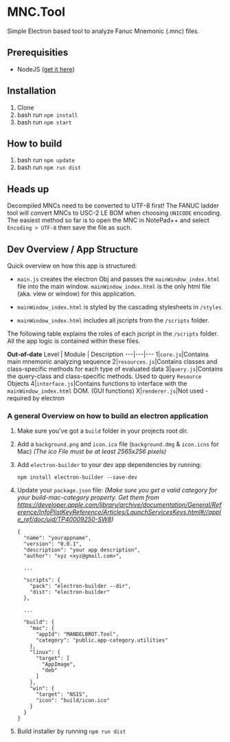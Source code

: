 # MNC.Tool

Simple Electron based tool to analyze Fanuc Mnemonic (.mnc) files.

## Prerequisities

- NodeJS ([get it here](https://nodejs.org/en/download/))

## Installation

1. Clone
2. bash run `npm install`
3. bash run `npm start`


## How to build

1. bash run `npm update`
2. bash run `npm run dist`


## Heads up

Decompiled MNCs need to be converted to UTF-8 first!
The FANUC ladder tool will convert MNCs to USC-2 LE BOM when choosing `UNICODE` encoding.
The easiest method so far is to open the MNC in NotePad++ and select `Encoding > UTF-8` then
save the file as such.

## Dev Overview / App Structure

Quick overview on how this app is structured:

- `main.js` creates the electron Obj and passes the `mainWindow_index.html` file into the main window. `mainWindow_index.html` is the only
html file (aka. view or window) for this application.

- `mainWindow_index.html` is styled by the cascading stylesheets in `/styles`

- `mainWindow_index.html` includes all jscripts from the `/scripts` folder.

The following table explains the roles of each jscript in the `/scripts` folder. All the app logic is contained within these files.

**Out-of-date**
Level | Module | Description
---|---|---
1|`core.js`|Contains main mnemonic analyzing sequence
2|`resources.js`|Contains classes and class-specific methods for each type of evaluated data
3|`query.js`|Contains the query-class and class-specific methods. Used to query `Resource` Objects
4|`interface.js`|Contains functions to interface with the `mainWindow_index.html` DOM. (GUI functions)
X|`renderer.js`|Not used - required by electron


### A general Overview on how to build an electron application

1. Make sure you've got a `build` folder in your projects root dir.
2. Add a `background.png` and `icon.ico` file (`background.dmg` & `icon.icns` for Mac)
*(The ico File must be at least 2565x256 pixels)*
3. Add `electron-builder` to your dev app dependencies by running:

    ```
    npm install electron-builder --save-dev
    ```

4. Update your `package.json` file:
*(Make sure you get a valid category for your build-mac-category property. Get them from
  https://developer.apple.com/library/archive/documentation/General/Reference/InfoPlistKeyReference/Articles/LaunchServicesKeys.html#//apple_ref/doc/uid/TP40009250-SW8)*

    ```
    {
      "name": "yourappname",
      "version": "0.0.1",
      "description": "your app description",
      "author": "xyz <xyz@gmail.com>",

      ...

      "scripts": {
        "pack": "electron-builder --dir",
        "dist": "electron-builder"
      },

      ...

      "build": {
        "mac": {
          "appId": "MANDELBROT.Tool",
          "category": "public.app-category.utilities"
        },
        "linux": {
          "target": [
            "AppImage",
            "deb"
          ]
        },
        "win": {
          "target": "NSIS",
          "icon": "build/icon.ico"
        }
      }
    }
    ```

5. Build installer by running
`npm run dist`
